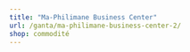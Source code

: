 ```yaml
---
title: "Ma-Philimane Business Center"
url: /ganta/ma-philimane-business-center-2/
shop: commodité
---
```

